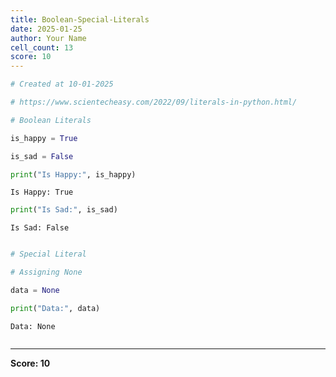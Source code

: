 ```yaml
---
title: Boolean-Special-Literals
date: 2025-01-25
author: Your Name
cell_count: 13
score: 10
---
```


```python
# Created at 10-01-2025
```


```python
# https://www.scientecheasy.com/2022/09/literals-in-python.html/
```


```python
# Boolean Literals
```


```python
is_happy = True
```


```python
is_sad = False
```


```python
print("Is Happy:", is_happy)
```

    Is Happy: True



```python
print("Is Sad:", is_sad)
```

    Is Sad: False



```python

```


```python
# Special Literal
```


```python
# Assigning None
```


```python
data = None
```


```python
print("Data:", data)
```

    Data: None



```python

```


---
**Score: 10**
